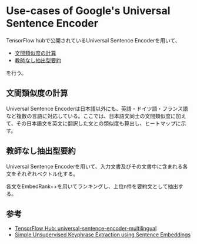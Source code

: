 # Use-cases of Google's Universal Sentence Encoder

TensorFlow hubで公開されているUniversal Sentence Encoderを用いて、

- [文間類似度の計算](https://github.com/marucha80t/application_of_universal_sentence_encoder/blob/master/sentence_similarity.ipynb)
- [教師なし抽出型要約](https://github.com/marucha80t/application_of_universal_sentence_encoder/blob/master/unsupervised_extractive_summarization.ipynb)

を行う。



## 文間類似度の計算

Universal Sentence Encoderは日本語以外にも、英語・ドイツ語・フランス語など複数の言語に対応している。ここでは、日本語文同士の文間類似度に加えて、その日本語文を英文に翻訳した文との類似度も算出し、ヒートマップに示す。



## 教師なし抽出型要約

Universal Sentence Encoderを用いて、入力文書及びその文書中に含まれる各文をそれぞれベクトル化する。

各文をEmbedRank++を用いてランキングし、上位n件を要約文として抽出する。



## 参考

- [TensorFlow Hub: universal-sentence-encoder-multilingual](https://tfhub.dev/google/universal-sentence-encoder-multilingual/1)
- [Simple Unsupervised Keyphrase Extraction using Sentence Embeddings](https://arxiv.org/abs/1801.04470)
